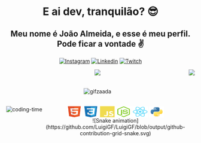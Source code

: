 <div align="center">
  <div>
    <h1> E ai dev, tranquilão? 😎</h1>
   </div>

  <h2> Meu nome é João Almeida, e esse é meu perfil. Pode ficar a vontade ✌</h2> 
  
[![Instagram](https://img.shields.io/badge/Instagram-E4405F?style=for-the-badge&logo=instagram&logoColor=white)](https://https://www.instagram.com/joao.almda/)
[![Linkedin](https://img.shields.io/badge/LinkedIn-0077B5?style=for-the-badge&logo=linkedin&logoColor=white)](https://www.linkedin.com/in/jo%C3%A3o-almeida-b3988b268/)
[![Twitch](https://img.shields.io/badge/Twitch-9146FF?style=for-the-badge&logo=twitch&logoColor=white)](https://www.twitch.tv/joao_almda)

<div>
  
  <img  height="180em" src="https://github-readme-stats.vercel.app/api?username=jpalmda&show_icons=true&theme=tokyonight&include_all_commits=true&count_private=true"/>
  <img align="right" height="180em" src="https://github-readme-stats.vercel.app/api/top-langs/?username=jpalmda&layout=compact&langs_count=16&theme=tokyonight"/>
</div>
<br>

  ![gifzaada](https://gifs.eco.br/wp-content/uploads/2021/09/gifs-aesthetic-wallpaper-para-desktop-e-mobile-6.gif)
  
<div  align="center"> 
  <div style="display: inline_block"><br>
    <img align="left" height="250" alt="coding-time" src="code.gif">
    <img align="center" height="30" width="40" alt="html-icon" src="https://raw.githubusercontent.com/devicons/devicon/master/icons/html5/html5-original.svg">
    <img align="center" height="30" width="40" alt="css-icon" src="https://raw.githubusercontent.com/devicons/devicon/master/icons/css3/css3-original.svg">
    <img align="center" height="30" width="40" alt="js-icon"  src="https://raw.githubusercontent.com/devicons/devicon/master/icons/javascript/javascript-plain.svg">
    <img align="center" height="30" width="40" alt="nodejs-icon" src="https://raw.githubusercontent.com/devicons/devicon/master/icons/nodejs/nodejs-original.svg">
    <img align="center" height="30" width="40" alt="react-icon" src="https://raw.githubusercontent.com/devicons/devicon/master/icons/react/react-original.svg">
    <img align="center" height="30" width="40" alt="nodejs-icon" src="https://raw.githubusercontent.com/devicons/devicon/master/icons/python/python-original.svg">
 
  </div>

  
  <div>
    ![Snake animation](https://github.com/LuigiGF/LuigiGF/blob/output/github-contribution-grid-snake.svg)
  </div>
